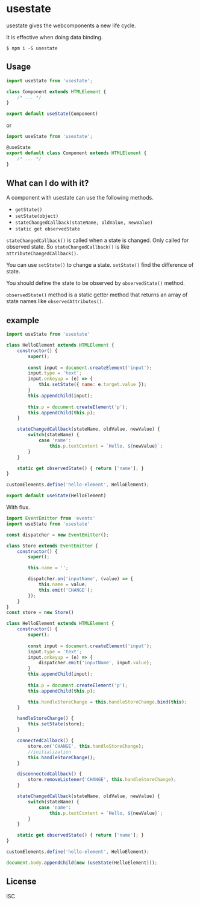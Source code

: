 # usestate

usestate gives the webcomponents a new life cycle.

It is effective when doing data binding.

```
$ npm i -S usestate
```

## Usage

```javascript
import useState from 'usestate';

class Component extends HTMLElement {
	/* ... */
}

export default useState(Component)
```

or

```javascript
import useState from 'usestate';

@useState
export default class Component extends HTMLElement {
	/* ... */
}
```

## What can I do with it?

A component with usestate can use the following methods.
- `getState()`
- `setState(object)`
- `stateChangedCallback(stateName, oldValue, newValue)`
- `static get observedState`

`stateChangedCallback()` is called when a state is changed. Only called for observed state. So `stateChangedCallback()` is like `attributeChangedCallback()`.

You can use `setState()` to change a state. `setState()` find the difference of state.

You should define the state to be observed by `observedState()` method.

`observedState()` method is a static getter method that returns an array of state names like `observedAttributes()`.

## example

```javascript
import useState from 'usestate'

class HelloElement extends HTMLElement {
	constructor() {
		super();
		
		const input = document.createElement('input');
		input.type = 'text';
		input.onkeyup = (e) => {
			this.setState({ name: e.target.value });
		}
		this.appendChild(input);
		
		this.p = document.createElement('p');
		this.appendChild(this.p);
	}

	stateChangedCallback(stateName, oldValue, newValue) {
		switch(stateName) {
			case 'name':
				this.p.textContent = `Hello, ${newValue}`;
		}
	}

	static get observedState() { return ['name']; }
}

customElements.define('hello-element', HelloElement);

export default useState(HelloElement)
```

With flux.

```javascript
import EventEmitter from 'events'
import useState from 'usestate'

const dispatcher = new EventEmitter();

class Store extends EventEmitter {
	constructor() {
		super();

		this.name = '';

		dispatcher.on('inputName', (value) => {
			this.name = value;
			this.emit('CHANGE');
		});
	}
}
const store = new Store()

class HelloElement extends HTMLElement {
	constructor() {
		super();
		
		const input = document.createElement('input');
		input.type = 'text';
		input.onkeyup = (e) => {
			dispatcher.emit('inputName', input.value);
		}
		this.appendChild(input);
		
		this.p = document.createElement('p');
		this.appendChild(this.p);

		this.handleStoreChange = this.handleStoreChange.bind(this);
	}

	handleStoreChange() {
		this.setState(store);
	}

	connectedCallback() {
		store.on('CHANGE', this.handleStoreChange);
		//initialization
		this.handleStoreChange();
	}

	disconnectedCallback() {
		store.removeListener('CHANGE', this.handleStoreChange);
	}

	stateChangedCallback(stateName, oldValue, newValue) {
		switch(stateName) {
			case 'name':
				this.p.textContent = `Hello, ${newValue}`;
		}
	}

	static get observedState() { return ['name']; }
}

customElements.define('hello-element', HelloElement);

document.body.appendChild(new (useState(HelloElement)));
```

## License

ISC